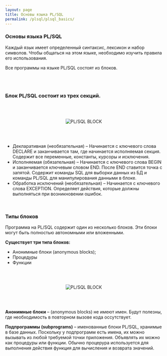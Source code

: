 ```yaml
---
layout: page
title: Основы языка PL/SQL
permalink: /plsql/plsql_basics/
---
```


### Основы языка PL/SQL


<p>Каждый язык имеет определенный синтаксис, лексикон и набор символов. Чтобы общаться на этом языке, необходимо изучить правила его использования. </p>

<p>Все программы на языке PL/SQL состоят из блоков.</p>


<br/><br/>

### Блок PL/SQL состоит из трех секций.


<br/><br/>

<div align="center"><img src="/website/04-plsql/01-plsql_basics/plsql_blok_01.png" border="0" alt="PL/SQL BLOCK"></div>

<br/><br/>

<ul>

<li>Декларативная (необязательная) – Начинается с ключевого слова DECLARE и заканчивается там, где начинается исполняемая секция. Содержит все переменные, константы, курсоры и исключения.</li>
<li>Исполняемая (обязательная) – Начинается с ключевого слова BEGIN и заканчивается ключевым словом END. После END ставится точка с запятой. Содержит команды SQL для выборки данных из БД и команды PL/SQL для манипулирования данными в блоке.</li>
<li>Обработка исключений (необязательная) – Начинается с ключевого слова EXCEPTION. Определяет действия, которые должны выполняться при возникновении ошибок.</li>

</ul>


<br/>
<h3>Типы блоков</h3>

Программа на PL/SQL содержит один из несколько блоков. Эти блоки могут быть полностью автономными или вложенными.


<strong>Существует три типа блоков:</strong>


<ul>
<li>Анонимные блоки  (anonymous blocks);</li>
<li>Процедуры</li>
<li>Функции</li>
</ul>



<br/><br/>


<div align="center">
<img src="/website/04-plsql/01-plsql_basics/plsql_blok_02.png" border="0" alt="PL/SQL BLOCK">
</div>


<br/><br/>

<strong>Анонимные блоки</strong> – (anonymous blocks)  не имеют имен. Будут полезны, где необходимость в повторном вызове кода оссутствует.

<strong>Подпрограммы (subprograms)</strong> – именованные блоки PL/SQL, хранимые в базе данных. Поскольку у подпрограмм есть имена, их можно вызывать из любой требуемой точки приложения. Объявлять их можно как процедуры или функции.  Обычно процерура используется для выполнения действия  функция для вычисления и возврата значений.
